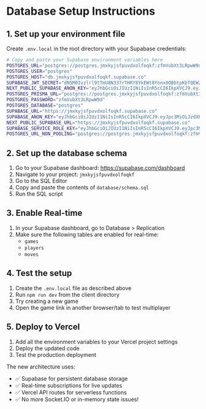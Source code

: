 # Database Setup Instructions

## 1. Set up your environment file

Create `.env.local` in the root directory with your Supabase credentials:

```bash
# Copy and paste your Supabase environment variables here
POSTGRES_URL="postgres://postgres.jmxkyjsfpuvdxolfoqkf:zfmVubXt3LRpwW9d@aws-1-us-east-1.pooler.supabase.com:6543/postgres?sslmode=require&supa=base-pooler.x"
POSTGRES_USER="postgres"
POSTGRES_HOST="db.jmxkyjsfpuvdxolfoqkf.supabase.co"
SUPABASE_JWT_SECRET="dN5M0Ivzlrl9tTmU8N337rTHRY8YkEWt8Yonx0OBbtpKbTQEWZi4SGvw5Pxuncf+Kl4pDQFne1evK50hBC9ukA=="
NEXT_PUBLIC_SUPABASE_ANON_KEY="eyJhbGciOiJIUzI1NiIsInR5cCI6IkpXVCJ9.eyJpc3MiOiJzdXBhYmFzZSIsInJlZiI6ImpteGt5anNmcHV2ZHhvbGZvcWtmIiwicm9sZSI6ImFub24iLCJpYXQiOjE3NTg1MTc3MDMsImV4cCI6MjA3NDA5MzcwM30.KwqUO_4n15w-kgcm5PSl27fPYj8kc5-MzQgCigIBvj4"
POSTGRES_PRISMA_URL="postgres://postgres.jmxkyjsfpuvdxolfoqkf:zfmVubXt3LRpwW9d@aws-1-us-east-1.pooler.supabase.com:6543/postgres?sslmode=require&pgbouncer=true"
POSTGRES_PASSWORD="zfmVubXt3LRpwW9d"
POSTGRES_DATABASE="postgres"
SUPABASE_URL="https://jmxkyjsfpuvdxolfoqkf.supabase.co"
SUPABASE_ANON_KEY="eyJhbGciOiJIUzI1NiIsInR5cCI6IkpXVCJ9.eyJpc3MiOiJzdXBhYmFzZSIsInJlZiI6ImpteGt5anNmcHV2ZHhvbGZvcWtmIiwicm9sZSI6ImFub24iLCJpYXQiOjE3NTg1MTc3MDMsImV4cCI6MjA3NDA5MzcwM30.KwqUO_4n15w-kgcm5PSl27fPYj8kc5-MzQgCigIBvj4"
NEXT_PUBLIC_SUPABASE_URL="https://jmxkyjsfpuvdxolfoqkf.supabase.co"
SUPABASE_SERVICE_ROLE_KEY="eyJhbGciOiJIUzI1NiIsInR5cCI6IkpXVCJ9.eyJpc3MiOiJzdXBhYmFzZSIsInJlZiI6ImpteGt5anNmcHV2ZHhvbGZvcWtmIiwicm9sZSI6InNlcnZpY2Vfcm9sZSIsImlhdCI6MTc1ODUxNzcwMywiZXhwIjoyMDc0MDkzNzAzfQ.JsVxALk4xXTNXtl9I6yKgg9_p3Ufg02NEZFqrDA3Ouw"
POSTGRES_URL_NON_POOLING="postgres://postgres.jmxkyjsfpuvdxolfoqkf:zfmVubXt3LRpwW9d@aws-1-us-east-1.pooler.supabase.com:5432/postgres?sslmode=require"
```

## 2. Set up the database schema

1. Go to your Supabase dashboard: https://supabase.com/dashboard
2. Navigate to your project: `jmxkyjsfpuvdxolfoqkf`
3. Go to the SQL Editor
4. Copy and paste the contents of `database/schema.sql`
5. Run the SQL script

## 3. Enable Real-time

1. In your Supabase dashboard, go to Database > Replication
2. Make sure the following tables are enabled for real-time:
   - `games`
   - `players` 
   - `moves`

## 4. Test the setup

1. Create the `.env.local` file as described above
2. Run `npm run dev` from the client directory
3. Try creating a new game
4. Open the game link in another browser/tab to test multiplayer

## 5. Deploy to Vercel

1. Add all the environment variables to your Vercel project settings
2. Deploy the updated code
3. Test the production deployment

The new architecture uses:
- ✅ Supabase for persistent database storage
- ✅ Real-time subscriptions for live updates
- ✅ Vercel API routes for serverless functions
- ✅ No more Socket.IO or in-memory state issues!
